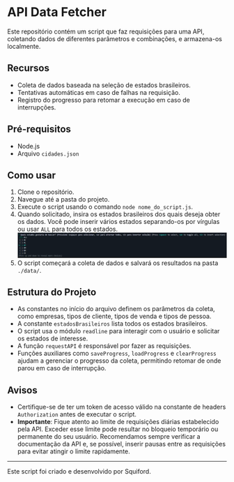 # API Data Fetcher

Este repositório contém um script que faz requisições para uma API, coletando dados de diferentes parâmetros e combinações, e armazena-os localmente.

## Recursos

- Coleta de dados baseada na seleção de estados brasileiros.
- Tentativas automáticas em caso de falhas na requisição.
- Registro do progresso para retomar a execução em caso de interrupções.

## Pré-requisitos

- Node.js
- Arquivo `cidades.json`

## Como usar

1. Clone o repositório.
2. Navegue até a pasta do projeto.
3. Execute o script usando o comando `node nome_do_script.js`.
4. Quando solicitado, insira os estados brasileiros dos quais deseja obter os dados. Você pode inserir vários estados separando-os por vírgulas ou usar `ALL` para todos os estados.
![Imagem](./images/print.png)
5. O script começará a coleta de dados e salvará os resultados na pasta `./data/`.

## Estrutura do Projeto

- As constantes no início do arquivo definem os parâmetros da coleta, como empresas, tipos de cliente, tipos de venda e tipos de pessoa.
- A constante `estadosBrasileiros` lista todos os estados brasileiros.
- O script usa o módulo `readline` para interagir com o usuário e solicitar os estados de interesse.
- A função `requestAPI` é responsável por fazer as requisições.
- Funções auxiliares como `saveProgress`, `loadProgress` e `clearProgress` ajudam a gerenciar o progresso da coleta, permitindo retomar de onde parou em caso de interrupção.

## Avisos

- Certifique-se de ter um token de acesso válido na constante de headers `Authorization` antes de executar o script.
- **Importante**: Fique atento ao limite de requisições diárias estabelecido pela API. Exceder esse limite pode resultar no bloqueio temporário ou permanente do seu usuário. Recomendamos sempre verificar a documentação da API e, se possível, inserir pausas entre as requisições para evitar atingir o limite rapidamente.

---

Este script foi criado e desenvolvido por Squiford.
